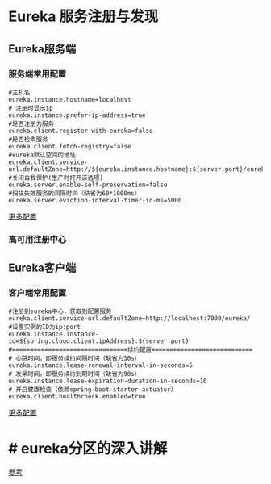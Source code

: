 # Eureka 服务注册与发现

## Eureka服务端

### 服务端常用配置
	
	#主机名
	eureka.instance.hostname=localhost
	# 注册时显示ip
	eureka.instance.prefer-ip-address=true
	#是否注册为服务
	eureka.client.register-with-eureka=false
	#是否检索服务
	eureka.client.fetch-registry=false
	#eureka默认空间的地址
	eureka.client.service-url.defaultZone=http://${eureka.instance.hostname}:${server.port}/eureka/
	#关闭自我保护(生产时打开该选项)
	eureka.server.enable-self-preservation=false
	#扫描失效服务的间隔时间（缺省为60*1000ms）
	eureka.server.eviction-interval-timer-in-ms=5000
[更多配置](https://blog.csdn.net/asdfsadfasdfsa/article/details/79282036)

### 高可用注册中心


## Eureka客户端

### 客户端常用配置

	#注册到eureka中心，获取到配置服务
	eureka.client.service-url.defaultZone=http://localhost:7000/eureka/
	#设置实例的ID为ip:port
	eureka.instance.instance-id=${spring.cloud.client.ipAddress}:${server.port}
	#================================续约配置============================
	# 心跳时间，即服务续约间隔时间（缺省为30s）
	eureka.instance.lease-renewal-interval-in-seconds=5
	# 发呆时间，即服务续约到期时间（缺省为90s）
	eureka.instance.lease-expiration-duration-in-seconds=10
	# 开启健康检查（依赖spring-boot-starter-actuator）
	eureka.client.healthcheck.enabled=true
[更多配置](https://blog.csdn.net/asdfsadfasdfsa/article/details/79282036)

# # eureka分区的深入讲解

[参考](https://segmentfault.com/a/1190000014107639)

